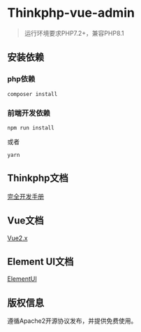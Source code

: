 Thinkphp-vue-admin
===============

> 运行环境要求PHP7.2+，兼容PHP8.1

## 安装依赖

### php依赖

```
composer install
```

### 前端开发依赖

```
npm run install
```

或者

```
yarn
```

## Thinkphp文档

[完全开发手册](https://www.kancloud.cn/manual/thinkphp6_0/content)

## Vue文档

[Vue2.x](https://cn.vuejs.org/v2/guide/)

## Element UI文档

[ElementUI](https://element.eleme.cn/#/zh-CN/component/installation)

## 版权信息

遵循Apache2开源协议发布，并提供免费使用。

